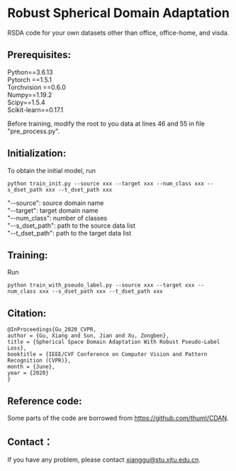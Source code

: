 # Robust Spherical Domain Adaptation
RSDA code for your own datasets other than office, office-home, and visda.
## Prerequisites:
Python==3.6.13 <br>
Pytorch ==1.5.1 <br>
Torchvision ==0.6.0 <br>
Numpy==1.19.2 <br>
Scipy==1.5.4 <br>
Scikit-learn==0.17.1 <br>

Before training, modify the root to you data at lines 46 and 55 in file "pre_process.py". 
## Initialization:
To obtain the initial model, run 
```
python train_init.py --source xxx --target xxx --num_class xxx --s_dset_path xxx --t_dset_path xxx
```
"--source": source domain name <br>
"--target": target domain name <br>
"--num_class": number of classes <br>
"--s_dset_path": path to the source data list <br>
"--t_dset_path": path to the target data list <br>
## Training:
Run
```
python train_with_pseudo_label.py --source xxx --target xxx --num_class xxx --s_dset_path xxx --t_dset_path xxx
```
## Citation:
```
@InProceedings{Gu_2020_CVPR,
author = {Gu, Xiang and Sun, Jian and Xu, Zongben},
title = {Spherical Space Domain Adaptation With Robust Pseudo-Label Loss},
booktitle = {IEEE/CVF Conference on Computer Vision and Pattern Recognition (CVPR)},
month = {June},
year = {2020}
}
```
## Reference code:
Some parts of the code are borrowed from https://github.com/thuml/CDAN.
## Contact：
If you have any problem, please contact xianggu@stu.xjtu.edu.cn.
